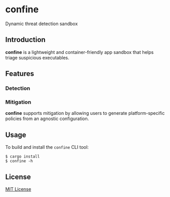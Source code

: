 # confine

Dynamic threat detection sandbox

## Introduction

__confine__ is a lightweight and container-friendly app sandbox that helps triage suspicious executables.

## Features

### Detection

### Mitigation

__confine__ supports mitigation by allowing users to generate platform-specific policies from an agnostic configuration.

## Usage

To build and install the `confine` CLI tool:

```
$ cargo install
$ confine -h
```

## License

[MIT License](https://codemuch.tech/license.txt)
